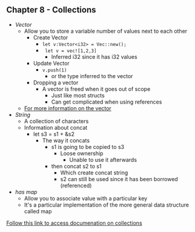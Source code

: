 ## Chapter 8 - Collections



* _Vector_
  * Allow you to store a variable number of values next to each other
    * Create Vector
      * `let v:Vector<i32> = Vec::new();` 
      * ` let v = vec![1,2,3]` 
        * Inferred i32 since it has i32 values
    * Update Vector
      * `v.push(1)`
        * or the type inferred to the vector
    * Dropping a vector
      * A vector is freed when it goes out of scope
        * Just like most structs
        * Can get complicated when using references
  * [For more information on the vector](https://doc.rust-lang.org/stable/nomicon/vec.html)
* _String_
  * A collection of characters
  * Information about concat
    * let s3 = s1 + &s2
      * The way it concats
        * s1 is going to be copied to s3
          * Loose ownership
            * Unable to use it afterwards
        * then concat s2 to s1
          * Which create concat string
          * s2 can still be used since it has been borrowed (referenced)
* _has map_
  * Allow you to associate value with a particular key
  * It's a particular implementation of the more general data structure called map



[Follow this link to access documenation on collections](https://doc.rust-lang.org/stable/std/collections/)

